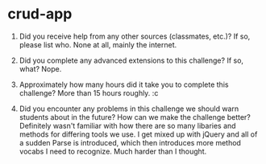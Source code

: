 # crud-app

1. Did you receive help from any other sources (classmates, etc.)? If so, please list who.
None at all, mainly the internet.

2. Did you complete any advanced extensions to this challenge? If so, what?
Nope.

3. Approximately how many hours did it take you to complete this challenge?
More than 15 hours roughly. :c

4. Did you encounter any problems in this challenge we should warn students about in the future? How can we make the challenge better?
Definitely wasn't familiar with how there are so many libaries and methods for differing tools we use. I get mixed up with jQuery and all of a sudden Parse is introduced, which then introduces more method vocabs I need to recognize. Much harder than I thought.